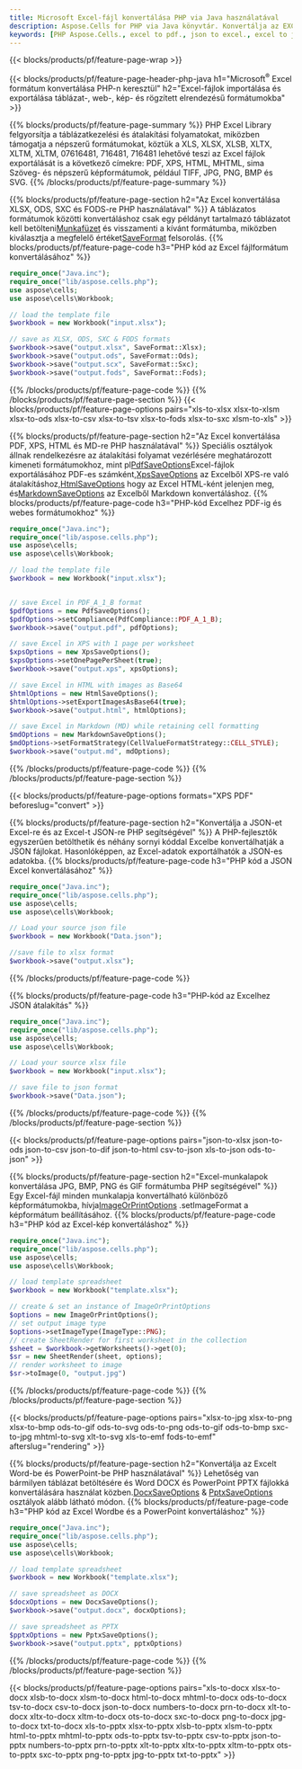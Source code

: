 ```yaml
---
title: Microsoft Excel-fájl konvertálása PHP via Java használatával
description: Aspose.Cells for PHP via Java könyvtár. Konvertálja az EXCEL, JSON, PDF, XML, HTML, TXT, TSV, CSV, SQL és további formátumokat néhány soros PHP kóddal.
keywords: [PHP Aspose.Cells., excel to pdf., json to excel., excel to json., csv to json., json to html., xml to excel and Convert files between various formats in PHP]
---
```

{{< blocks/products/pf/feature-page-wrap >}}

{{< blocks/products/pf/feature-page-header-php-java h1="Microsoft<sup>&reg;</sup> Excel formátum konvertálása PHP-n keresztül" h2="Excel-fájlok importálása és exportálása táblázat-, web-, kép- és rögzített elrendezésű formátumokba" >}}

{{% blocks/products/pf/feature-page-summary %}}
PHP Excel Library felgyorsítja a táblázatkezelési és átalakítási folyamatokat, miközben támogatja a népszerű formátumokat, köztük a XLS, XLSX, XLSB, XLTX, XLTM, XLTM, 07616481, 716481, 716481 lehetővé teszi az Excel fájlok exportálását is a következő címekre: PDF, XPS, HTML, MHTML, sima Szöveg- és népszerű képformátumok, például TIFF, JPG, PNG, BMP és SVG.
{{% /blocks/products/pf/feature-page-summary %}}

{{% blocks/products/pf/feature-page-section h2="Az Excel konvertálása XLSX, ODS, SXC és FODS-re PHP használatával" %}}
 A táblázatos formátumok közötti konvertáláshoz csak egy példányt tartalmazó táblázatot kell betölteni[Munkafüzet](https://reference.aspose.com/cells/php/aspose.cells/Workbook) és visszamenti a kívánt formátumba, miközben kiválasztja a megfelelő értéket[SaveFormat](https://reference.aspose.com/cells/php/aspose.cells/SaveFormat) felsorolás.
{{% blocks/products/pf/feature-page-code h3="PHP kód az Excel fájlformátum konvertálásához" %}}

```php
require_once("Java.inc"); 
require_once("lib/aspose.cells.php"); 
use aspose\cells;
use aspose\cells\Workbook; 

// load the template file
$workbook = new Workbook("input.xlsx");

// save as XLSX, ODS, SXC & FODS formats
$workbook->save("output.xlsx", SaveFormat::Xlsx);
$workbook->save("output.ods", SaveFormat::Ods);
$workbook->save("output.scx", SaveFormat::Sxc);
$workbook->save("output.fods", SaveFormat::Fods);

```
{{% /blocks/products/pf/feature-page-code %}}
{{% /blocks/products/pf/feature-page-section %}}
{{< blocks/products/pf/feature-page-options pairs="xls-to-xlsx xlsx-to-xlsm xlsx-to-ods xlsx-to-csv xlsx-to-tsv xlsx-to-fods xlsx-to-sxc xlsm-to-xls" >}}


{{% blocks/products/pf/feature-page-section h2="Az Excel konvertálása PDF, XPS, HTML és MD-re PHP használatával" %}}
 Speciális osztályok állnak rendelkezésre az átalakítási folyamat vezérlésére meghatározott kimeneti formátumokhoz, mint pl[PdfSaveOptions](https://reference.aspose.com/cells/php/aspose.cells/PdfSaveOptions/)Excel-fájlok exportálásához PDF-es számként,[XpsSaveOptions](https://reference.aspose.com/cells/php/aspose.cells/XpsSaveOptions/) az Excelből XPS-re való átalakításhoz,[HtmlSaveOptions](https://reference.aspose.com/cells/php/aspose.cells/HtmlSaveOptions/) hogy az Excel HTML-ként jelenjen meg, és[MarkdownSaveOptions](https://reference.aspose.com/cells/php/aspose.cells/MarkdownSaveOptions/) az Excelből Markdown konvertáláshoz.
{{% blocks/products/pf/feature-page-code h3="PHP-kód Excelhez PDF-ig és webes formátumokhoz" %}}

```php
require_once("Java.inc"); 
require_once("lib/aspose.cells.php"); 
use aspose\cells;
use aspose\cells\Workbook; 

// load the template file
$workbook = new Workbook("input.xlsx");


// save Excel in PDF_A_1_B format
$pdfOptions = new PdfSaveOptions();
$pdfOptions->setCompliance(PdfCompliance::PDF_A_1_B);
$workbook->save("output.pdf", pdfOptions);

// save Excel in XPS with 1 page per worksheet
$xpsOptions = new XpsSaveOptions();
$xpsOptions->setOnePagePerSheet(true);
$workbook->save("output.xps", xpsOptions);

// save Excel in HTML with images as Base64
$htmlOptions = new HtmlSaveOptions();
$htmlOptions->setExportImagesAsBase64(true);
$workbook->save("output.html", htmlOptions);

// save Excel in Markdown (MD) while retaining cell formatting
$mdOptions = new MarkdownSaveOptions();
$mdOptions->setFormatStrategy(CellValueFormatStrategy::CELL_STYLE);
$workbook->save("output.md", mdOptions);
```
{{% /blocks/products/pf/feature-page-code %}}
{{% /blocks/products/pf/feature-page-section %}}

{{< blocks/products/pf/feature-page-options formats="XPS PDF" beforeslug="convert" >}}

{{% blocks/products/pf/feature-page-section h2="Konvertálja a JSON-et Excel-re és az Excel-t JSON-re PHP segítségével" %}}
A PHP-fejlesztők egyszerűen betölthetik és néhány sornyi kóddal Excelbe konvertálhatják a JSON fájlokat. Hasonlóképpen, az Excel-adatok exportálhatók a JSON-es adatokba.
{{% blocks/products/pf/feature-page-code h3="PHP kód a JSON Excel konvertálásához" %}}

```php
require_once("Java.inc"); 
require_once("lib/aspose.cells.php"); 
use aspose\cells;
use aspose\cells\Workbook; 

// Load your source json file
$workbook = new Workbook("Data.json");

//save file to xlsx format
$workbook->save("output.xlsx");
```

{{% /blocks/products/pf/feature-page-code %}}

{{% blocks/products/pf/feature-page-code h3="PHP-kód az Excelhez JSON átalakítás" %}}

```php
require_once("Java.inc"); 
require_once("lib/aspose.cells.php"); 
use aspose\cells;
use aspose\cells\Workbook; 

// Load your source xlsx file
$workbook = new Workbook("input.xlsx");

// save file to json format
$workbook->save("Data.json");
```

{{% /blocks/products/pf/feature-page-code %}}
{{% /blocks/products/pf/feature-page-section %}}

{{< blocks/products/pf/feature-page-options pairs="json-to-xlsx json-to-ods json-to-csv json-to-dif json-to-html csv-to-json xls-to-json ods-to-json" >}}

{{% blocks/products/pf/feature-page-section h2="Excel-munkalapok konvertálása JPG, BMP, PNG és GIF formátumba PHP segítségével" %}}
 Egy Excel-fájl minden munkalapja konvertálható különböző képformátumokba, hívja[ImageOrPrintOptions](https://reference.aspose.com/cells/php/aspose.cells/ImageOrPrintOptions/) .setImageFormat a képformátum beállításához.
{{% blocks/products/pf/feature-page-code h3="PHP kód az Excel-kép konvertáláshoz" %}}

```php
require_once("Java.inc"); 
require_once("lib/aspose.cells.php"); 
use aspose\cells;
use aspose\cells\Workbook; 

// load template spreadsheet
$workbook = new Workbook("template.xlsx");

// create & set an instance of ImageOrPrintOptions
$options = new ImageOrPrintOptions();
// set output image type
$options->setImageType(ImageType::PNG);
// create SheetRender for first worksheet in the collection
$sheet = $workbook->getWorksheets()->get(0);
$sr = new SheetRender(sheet, options);
// render worksheet to image
$sr->toImage(0, "output.jpg")
```
{{% /blocks/products/pf/feature-page-code %}}
{{% /blocks/products/pf/feature-page-section %}}

{{< blocks/products/pf/feature-page-options pairs="xlsx-to-jpg xlsx-to-png xlsx-to-bmp ods-to-gif ods-to-svg ods-to-png ods-to-gif ods-to-bmp sxc-to-jpg mhtml-to-svg xlt-to-svg xls-to-emf fods-to-emf" afterslug="rendering" >}}

{{% blocks/products/pf/feature-page-section h2="Konvertálja az Excelt Word-be és PowerPoint-be PHP használatával" %}}
Lehetőség van bármilyen táblázat betöltésére és Word DOCX és PowerPoint PPTX fájlokká konvertálására használat közben.[DocxSaveOptions](https://reference.aspose.com/cells/php/aspose.cells/DocxSaveOptions/) & [PptxSaveOptions](https://reference.aspose.com/cells/php/aspose.cells/PptxSaveOptions/) osztályok alább látható módon.
{{% blocks/products/pf/feature-page-code h3="PHP kód az Excel Wordbe és a PowerPoint konvertáláshoz" %}}
```php
require_once("Java.inc"); 
require_once("lib/aspose.cells.php"); 
use aspose\cells;
use aspose\cells\Workbook; 

// load template spreadsheet
$workbook = new Workbook("template.xlsx");

// save spreadsheet as DOCX
$docxOptions = new DocxSaveOptions();
$workbook->save("output.docx", docxOptions);

// save spreadsheet as PPTX
$pptxOptions = new PptxSaveOptions();
$workbook->save("output.pptx", pptxOptions)
```
{{% /blocks/products/pf/feature-page-code %}}
{{% /blocks/products/pf/feature-page-section %}}

{{< blocks/products/pf/feature-page-options pairs="xls-to-docx xlsx-to-docx xlsb-to-docx xlsm-to-docx html-to-docx mhtml-to-docx ods-to-docx tsv-to-docx csv-to-docx json-to-docx numbers-to-docx prn-to-docx xlt-to-docx xltx-to-docx xltm-to-docx ots-to-docx sxc-to-docx png-to-docx jpg-to-docx txt-to-docx xls-to-pptx xlsx-to-pptx xlsb-to-pptx xlsm-to-pptx html-to-pptx mhtml-to-pptx ods-to-pptx tsv-to-pptx csv-to-pptx json-to-pptx numbers-to-pptx prn-to-pptx xlt-to-pptx xltx-to-pptx xltm-to-pptx ots-to-pptx sxc-to-pptx png-to-pptx jpg-to-pptx txt-to-pptx" >}}
